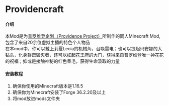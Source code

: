 # Providencraft

#### 介绍
本Mod是为[普罗维登企划（Providence Project）](https://www.pdplive.net/)所制作的同人Minecraft Mod,包含了来自20余位虚拟主播的特色个人物品  
在本mod中，你可以戴上莉夏Lecia的机械角，召唤雷电；也可以提起玛安娜的大钻头，化身群峦毁灭者，还可以扛起花王府的大门，获得来自普罗维登唯一神花花的祝福；抑或是接触神秘的红色呆毛，获得生命汲取的力量


#### 安装教程

1.  确保你使用的Minecraft版本是1.16.5
2.  确保你为Minecraft安装了Forge 36.2.20及以上
3.  将mod放进mods文件夹
